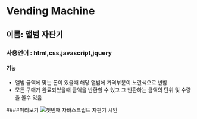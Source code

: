 # Vending Machine


## 이름: 앨범 자판기

### 사용언어 : html,css,javascript,jquery

#### 기능 
- 앨범 금액에 맞는 돈이 있을때 해당 앨범에 가격부분이 노란색으로 변함
- 모든 구매가 완료되었을때 금액을 반환할 수 있고 그 반환하는 금액의 단위 및 수량을 볼수 있음

####미리보기
![첫번째 자바스크립트 자판기 시안](https://user-images.githubusercontent.com/114563890/212576512-3b80ff24-8f73-4427-be3b-50fe021ae8a1.png)



